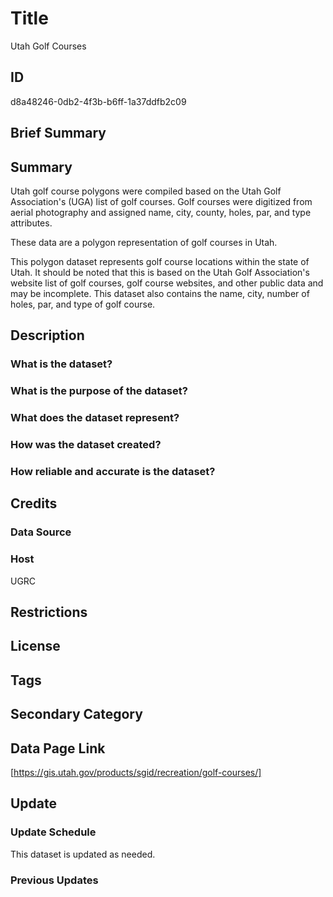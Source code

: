 # Title

Utah Golf Courses

## ID

d8a48246-0db2-4f3b-b6ff-1a37ddfb2c09

## Brief Summary

## Summary

Utah golf course polygons were compiled based on the Utah Golf Association's (UGA) list of golf courses. Golf courses were digitized from aerial photography and assigned name, city, county, holes, par, and type attributes.

These data are a polygon representation of golf courses in Utah.

This polygon dataset represents golf course locations within the state of Utah. It should be noted that this is based on the Utah Golf Association's website list of golf courses, golf course websites, and other public data and may be incomplete. This dataset also contains the name, city, number of holes, par, and type of golf course.

## Description

### What is the dataset?

### What is the purpose of the dataset?

### What does the dataset represent?

### How was the dataset created?

### How reliable and accurate is the dataset?

## Credits

### Data Source

### Host

UGRC

## Restrictions

## License

## Tags

## Secondary Category

## Data Page Link

[https://gis.utah.gov/products/sgid/recreation/golf-courses/]

## Update

### Update Schedule

This dataset is updated as needed.

### Previous Updates

